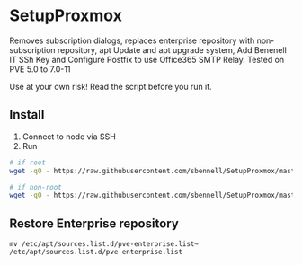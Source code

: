 # SetupProxmox

Removes subscription dialogs, replaces enterprise repository with non-subscription repository, apt Update and apt upgrade system, Add Benenell IT SSh Key and Configure Postfix to use Office365 SMTP Relay. Tested on PVE 5.0 to 7.0-11


Use at your own risk! Read the script before you run it. 

## Install

1. Connect to node via SSH
2. Run

```bash
# if root
wget -qO - https://raw.githubusercontent.com/sbennell/SetupProxmox/master/install.sh -c -O install.sh && bash install.sh  && rm install.sh 

# if non-root
wget -qO - https://raw.githubusercontent.com/sbennell/SetupProxmox/master/install.sh -c -O install.sh && sudo bash install.sh  && rm install.sh

```

## Restore Enterprise repository

```
mv /etc/apt/sources.list.d/pve-enterprise.list~ /etc/apt/sources.list.d/pve-enterprise.list
```
